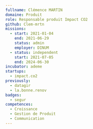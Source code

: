 ```yaml
---
fullname: Clémence MARTIN
domaine: Produit
role: Responsable produit Impact CO2
github: Clem-mrtn
missions:
  - start: 2021-01-04
    end: 2021-06-29
    status: admin
    employer: DINUM
  - status: independent
    start: 2021-07-05
    end: 2024-06-30
incubator: ademe
startups:
  - impact.co2
previously:
  - datagir
  - la.bonne.renov
badges:
  - segur
competences:
  - Croissance
  - Gestion de Produit
  - Communication
---
```

